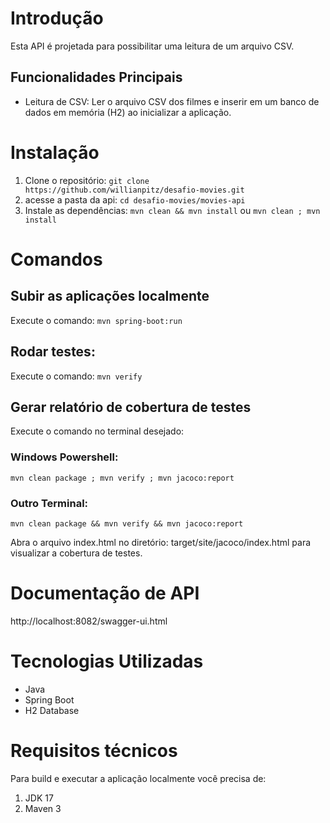 # Introdução
Esta API é projetada para possibilitar uma leitura de um arquivo CSV.

## Funcionalidades Principais
- Leitura de CSV: Ler o arquivo CSV dos filmes e inserir em um banco de dados em memória (H2) ao inicializar a aplicação.

# Instalação
1. Clone o repositório:
`git clone https://github.com/willianpitz/desafio-movies.git`
2. acesse a pasta da api: `cd desafio-movies/movies-api`
3. Instale as dependências:
`mvn clean && mvn install` ou `mvn clean ; mvn install`

# Comandos

## Subir as aplicações localmente
Execute o comando:
`mvn spring-boot:run`

## Rodar testes:
Execute o comando:
`mvn verify`

## Gerar relatório de cobertura de testes
Execute o comando no terminal desejado:

### Windows Powershell:
`mvn clean package ; mvn verify ; mvn jacoco:report`

### Outro Terminal:
`mvn clean package && mvn verify && mvn jacoco:report`

Abra o arquivo index.html no diretório: target/site/jacoco/index.html para visualizar a cobertura de testes.

# Documentação de API
http://localhost:8082/swagger-ui.html

# Tecnologias Utilizadas

- Java
- Spring Boot
- H2 Database

# Requisitos técnicos

Para build e executar a aplicação localmente você precisa de:
1.	JDK 17
2.	Maven 3